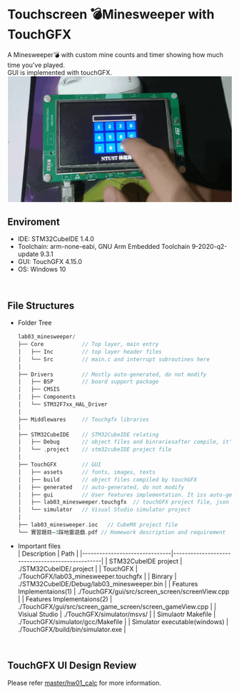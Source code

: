 # Touchscreen 💣Minesweeper with TouchGFX
A Minesweeper💣 with custom mine counts and timer showing how much time you've played.  
GUI is implemented with touchGFX.  
<img src="../docs/pics/lab03_preview.gif" alt="drawing" width="600"/>

## Enviroment
- IDE: STM32CubeIDE 1.4.0  
- Toolchain: arm-none-eabi, GNU Arm Embedded Toolchain 9-2020-q2-update 9.3.1  
- GUI: TouchGFX 4.15.0  
- OS: Windows 10
<br>

## File Structures
- Folder Tree
  ```c
  lab03_minesweeper/
  ├── Core            // Top layer, main entry
  │   ├── Inc         // top layer header files
  │   └── Src         // main.c and interrupt subroutines here
  │
  ├── Drivers         // Mostly auto-generated, do not modify
  │   ├── BSP         // board support package
  │   ├── CMSIS
  │   ├── Components
  │   └── STM32F7xx_HAL_Driver
  │
  ├── Middlewares     // Touchgfx libraries
  │
  ├── STM32CubeIDE    // STM32CubeIDE relating
  │   ├── Debug       // object files and binrariesafter compile, it's gitignored
  │   └── .project    // stm32cubeIDE project file
  │
  ├── TouchGFX        // GUI
  │   ├── assets      // fonts, images, texts
  │   ├── build       // object files compiled by touchGFX
  │   ├── generated   // auto-generated, do not modify
  │   ├── gui         // User features implementation. It iss auto-generated only once.
  │   ├── lab03_minesweeper.touchgfx  // touchGFX project file, json format
  │   └── simulator   // Visual Studio simulator project
  │
  ├── lab03_minesweeper.ioc   // CubeMX project file
  └── 實習題目–3踩地雷遊戲.pdf // Homework description and requirement
  ```
- Important files  
  | Description                   | Path                                            |
  |-------------------------------|-------------------------------------------------|
  | STM32CubeIDE project          | ./STM32CubeIDE/.project                         |
  | TouchGFX                      | ./TouchGFX/lab03_minesweeper.touchgfx           |
  | Binrary                       | ./STM32CubeIDE/Debug/lab03_minesweeper.bin      |
  | Features Implementaions(1)    | ./TouchGFX/gui/src/screen_screen/screenView.cpp |
  | Features Implementaions(2)    | ./TouchGFX/gui/src/screen_game_screen/screen_gameView.cpp |
  | Visiual Studio                | ./TouchGFX/simulator/msvs/                      |
  | Simulaotr Makefile            | ./TouchGFX/simulator/gcc/Makefile               |
  | Simulator executable(windows) | ./TouchGFX/build/bin/simulator.exe              |
<br>

## TouchGFX UI Design Review
Please refer [master/hw01_calc](https://github.com/qqq89513/Embedded-System-Design-Laboratory-Homework/tree/master/hw01_calc) for more information.